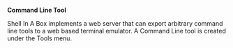 **Command Line Tool**

Shell In A Box implements a web server that can export arbitrary command line tools to a web based terminal emulator. A Command Line tool is created under the Tools menu.

